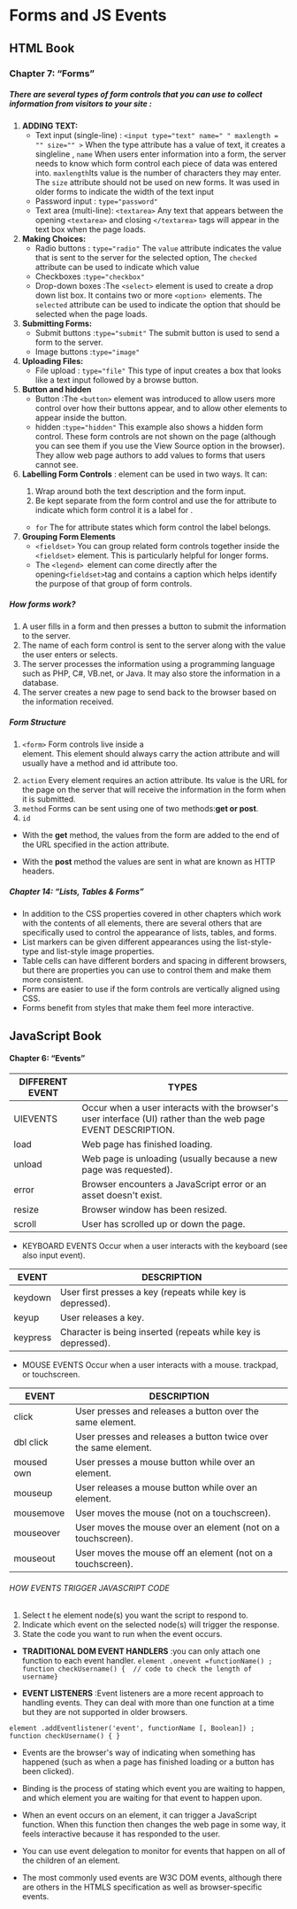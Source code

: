 # Forms and JS Events
## HTML Book 
### Chapter 7: “Forms”
##### There are several types of form controls that you can use to collect information from visitors to your site :
1. **ADDING TEXT:** 
    * Text input (single-line) : `<input type="text" name=" " maxlength = "" size="" >` When the type attribute has a value of text, it creates a singleline , `name` When users enter information into a form, the server needs to know which form control each piece of data was entered into. `maxlength`Its value is the number of characters they may enter. The `size` attribute should not be used on new forms. It was used in older forms to indicate the width of the text input
    * Password input : `type="password"`
    * Text area (multi-line): `<textarea>` Any text that appears between the opening `<textarea>` and closing `</textarea>` tags will appear in the text box when the page loads.
2. **Making Choices:**
    * Radio buttons : `type="radio"` The `value` attribute indicates the value that is sent to the server for the selected option, The `checked` attribute can be used to indicate which value
    * Checkboxes :`type="checkbox"`
    * Drop-down boxes :The `<select>` element is used to create a drop down list box. It contains two or more `<option> `elements. The `selected` attribute can be used to indicate the option that should be selected when the  page loads.
3. **Submitting Forms:** 
    * Submit buttons :`type="submit"` The submit button is used to send a form to the server.
    * Image buttons :`type="image"`
4. **Uploading Files:**
    * File upload : `type="file"` This type of input creates a box that looks like a text input followed by a browse button.
5. **Button and hidden** 
     * Button :The `<button>` element was introduced to allow users more control over how their buttons appear, and to allow other elements to appear inside the button.
     * hidden :`type="hidden"` This example also shows a hidden form control. These form controls are not shown on the page (although you can see them if you use the View Source option in the browser). They allow web page authors to add values to forms that users cannot see.
6. **Labelling Form Controls** :<label> element can be used in two ways. It can:
     1. Wrap around both the text description and the form input.
     2. Be kept separate from the form control and use the for attribute to indicate which form control it is a label for .
     * `for` The for attribute states which form control the label belongs.
7. **Grouping Form Elements**
     * `<fieldset>` You can group related form controls together inside the` <fieldset>` element. This is particularly helpful for longer forms.
     * The `<legend> `element can come directly after the opening` <fieldset> `tag and contains a caption which helps identify the purpose of that group of form controls.




##### How forms work?
1. A user fills in a form and then presses a button to submit the information to the server.
2. The name of each form control is sent to the server along with the value the user enters or selects.
3. The server processes the information using a programming language such as PHP, C#, VB.net, or Java. It may also store the information in a database.
4. The server creates a new page to send back to the browser based on the information received.

##### Form Structure
1.  `<form>` Form controls live inside a <form> element. This element should always carry the action attribute and will usually have a method and id attribute too.
2. `action` Every <form> element requires an action attribute. Its value is the URL for the page on the server that will receive the information in the form when it is submitted.
3. `method` Forms can be sent using one of two methods:**get or post**.
4. `id` 


* With the **get** method, the values from the form are added to the end of the URL specified in the action attribute. 


* With the **post** method the values are sent in what are known as HTTP headers.


##### Chapter 14: “Lists, Tables & Forms” 

* In addition to the CSS properties covered in other chapters which work with the contents of all elements, there are several others that are specifically used to control the appearance of lists, tables, and forms.
* List markers can be given different appearances using the list-style-type and list-style image properties.
* Table cells can have different borders and spacing in different browsers, but there are properties you can use to control them and make them more consistent.
* Forms are easier to use if the form controls are vertically aligned using CSS.
* Forms benefit from styles that make them feel more interactive.



## JavaScript Book 
#### Chapter 6: “Events” 
DIFFERENT EVENT | TYPES
----------------|------
UIEVENTS | Occur when a user interacts with the browser's user interface (UI) rather than the web page EVENT DESCRIPTION.
load | Web page has finished loading.
unload | Web page is unloading (usually because a new page was requested).
error |  Browser encounters a JavaScript error or an asset doesn't exist.
resize| Browser window has been resized.
scroll | User has scrolled up or down the page.


* KEYBOARD EVENTS Occur when a user interacts with the keyboard (see also input event).


EVENT | DESCRIPTION
------|-------------
keydown | User first presses a key (repeats while key is depressed).
keyup | User releases a key.
keypress | Character is being inserted (repeats while key is depressed).


* MOUSE EVENTS Occur when a user interacts with a mouse. trackpad, or touchscreen.


EVENT | DESCRIPTION
------|------------
click | User presses and releases a button over the same element.
dbl click | User presses and releases a button twice over the same element.
moused own | User presses a mouse button while over an element.
mouseup | User releases a mouse button while over an element.
mousemove |  User moves the mouse (not on a touchscreen).
mouseover |  User moves the mouse over an element (not on a touchscreen).
mouseout |User moves the mouse off an element (not on a touchscreen).

 

 ###### HOW EVENTS TRIGGER JAVASCRIPT CODE
 1. Select t he element node(s) you want the script to respond to.
 2. Indicate which event on the selected node(s) will trigger the response.
 3. State the code you want to run when the event occurs.


* **TRADITIONAL DOM EVENT HANDLERS** :you can only attach one function to each event handler.
`element .onevent =functionName() ;`
`function checkUsername() {  // code to check the length of username}`


* **EVENT LISTENERS** :Event listeners are a more recent approach to handling events. They can deal with more than one function at a time but they are not supported in older browsers.

`element .addEventlistener('event', functionName [, Boolean]) ;`
`function checkUsername() { }`


* Events are the browser's way of indicating when something has happened (such as when a page has finished loading or a button has been clicked).

* Binding is the process of stating which event you are waiting to happen, and which element you are waiting for that event to happen upon.

* When an event occurs on an element, it can trigger a JavaScript function. When this function then changes the web page in some way, it feels interactive because it has responded to the user.

* You can use event delegation to monitor for events that happen on all of the children of an element.

* The most commonly used events are W3C DOM events, although there are others in the HTMLS specification as well as browser-specific events.